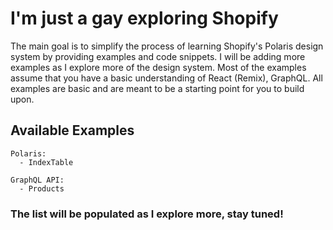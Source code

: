 # I'm just a gay exploring Shopify

The main goal is to simplify the process of learning Shopify's Polaris design system by providing examples and code snippets. I will be adding more examples as I explore more of the design system.
Most of the examples assume that you have a basic understanding of React (Remix), GraphQL.
All examples are basic and are meant to be a starting point for you to build upon.

## Available Examples

```
Polaris:
  - IndexTable

GraphQL API:
  - Products
```

### The list will be populated as I explore more, stay tuned!
